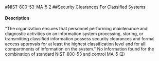 #NIST-800-53-MA-5 2
##Security Clearances For Classified Systems
#### Description
"The organization ensures that personnel performing maintenance and diagnostic activities on an information system processing, storing, or transmitting classified information possess security clearances and formal access approvals for at least the highest classification level and for all compartments of information on the system."
No information found for the combination of standard NIST-800-53 and control MA-5 (2)
